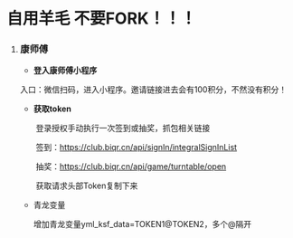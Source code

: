# 自用羊毛 不要FORK！！！

1. ### 康师傅

   - **登入康师傅小程序**

   ​	入口：微信扫码，进入小程序。邀请链接进去会有100积分，不然没有积分！

   - **获取token**

     ​    登录授权手动执行一次签到或抽奖，抓包相关链接

     ​	签到：https://club.biqr.cn/api/signIn/integralSignInList

     ​	抽奖：https://club.biqr.cn/api/game/turntable/open

     ​	获取请求头部Token复制下来

   - 青龙变量

     增加青龙变量yml_ksf_data=TOKEN1@TOKEN2，多个@隔开

